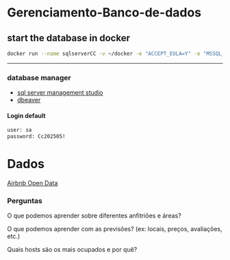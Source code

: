 # Gerenciamento-Banco-de-dados
## start the database in docker
```bash
docker run --name sqlserverCC -v ~/docker -e "ACCEPT_EULA=Y" -e "MSSQL_SA_PASSWORD=Cc202505!" -e "MSSQL_PID=Express" -p 1433:1433 -d mcr.microsoft.com/mssql/server:2022-latest

```
---

### database manager
- [sql server management studio](https://learn.microsoft.com/en-us/ssms/install/install)
- [dbeaver](https://dbeaver.io/)

#### Login default
```bash
user: sa
password: Cc202505!
```

# Dados
[Airbnb Open Data](https://www.kaggle.com/datasets/arianazmoudeh/airbnbopendata/data)

### Perguntas
O que podemos aprender sobre diferentes anfitriões e áreas?

O que podemos aprender com as previsões? (ex: locais, preços, avaliações, etc.)

Quais hosts são os mais ocupados e por quê?
